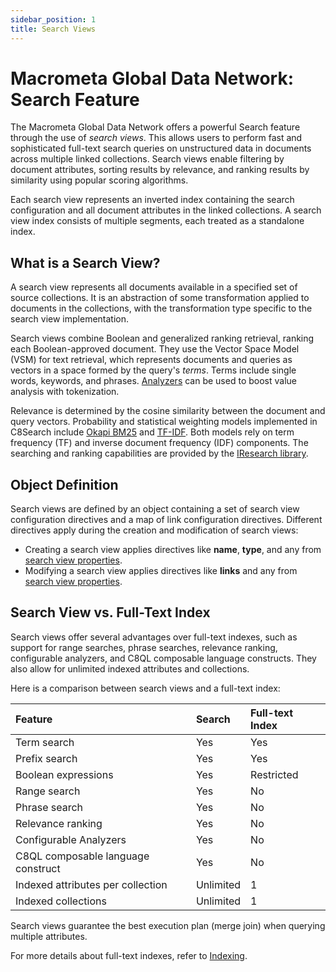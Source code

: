 ```yaml
---
sidebar_position: 1
title: Search Views
---
```


# Macrometa Global Data Network: Search Feature

The Macrometa Global Data Network offers a powerful Search feature through the use of _search views_. This allows users to perform fast and sophisticated full-text search queries on unstructured data in documents across multiple linked collections. Search views enable filtering by document attributes, sorting results by relevance, and ranking results by similarity using popular scoring algorithms.

Each search view represents an inverted index containing the search configuration and all document attributes in the linked collections. A search view index consists of multiple segments, each treated as a standalone index.

## What is a Search View?

A search view represents all documents available in a specified set of source collections. It is an abstraction of some transformation applied to documents in the collections, with the transformation type specific to the search view implementation. 

Search views combine Boolean and generalized ranking retrieval, ranking each Boolean-approved document. They use the Vector Space Model (VSM) for text retrieval, which represents documents and queries as vectors in a space formed by the query's _terms_. Terms include single words, keywords, and phrases. [Analyzers](../analyzers.md) can be used to boost value analysis with tokenization.

Relevance is determined by the cosine similarity between the document and query vectors. Probability and statistical weighting models implemented in C8Search include [Okapi BM25](https://en.wikipedia.org/wiki/Okapi_BM25) and [TF-IDF](https://en.wikipedia.org/wiki/Tf%E2%80%93idf). Both models rely on term frequency (TF) and inverse document frequency (IDF) components. The searching and ranking capabilities are provided by the [IResearch library](https://github.com/iresearch-toolkit/iresearch).

## Object Definition

Search views are defined by an object containing a set of search view configuration directives and a map of link configuration directives. Different directives apply during the creation and modification of search views:

- Creating a search view applies directives like **name**, **type**, and any from [search view properties](optional-properties.md#search-view-properties).
- Modifying a search view applies directives like **links** and any from [search view properties](optional-properties.md#search-view-properties).

## Search View vs. Full-Text Index

Search views offer several advantages over full-text indexes, such as support for range searches, phrase searches, relevance ranking, configurable analyzers, and C8QL composable language constructs. They also allow for unlimited indexed attributes and collections. 

Here is a comparison between search views and a full-text index:

Feature                             | Search       | Full-text Index
:-----------------------------------|:-------------|:---------------
Term search                         | Yes          | Yes
Prefix search                       | Yes          | Yes
Boolean expressions                 | Yes          | Restricted
Range search                        | Yes          | No
Phrase search                       | Yes          | No
Relevance ranking                   | Yes          | No
Configurable Analyzers              | Yes          | No
C8QL composable language construct  | Yes          | No
Indexed attributes per collection   | Unlimited    | 1
Indexed collections                 | Unlimited    | 1

Search views guarantee the best execution plan (merge join) when querying multiple attributes.

For more details about full-text indexes, refer to [Indexing](../../collections/indexing/fulltext-indexes.md).

